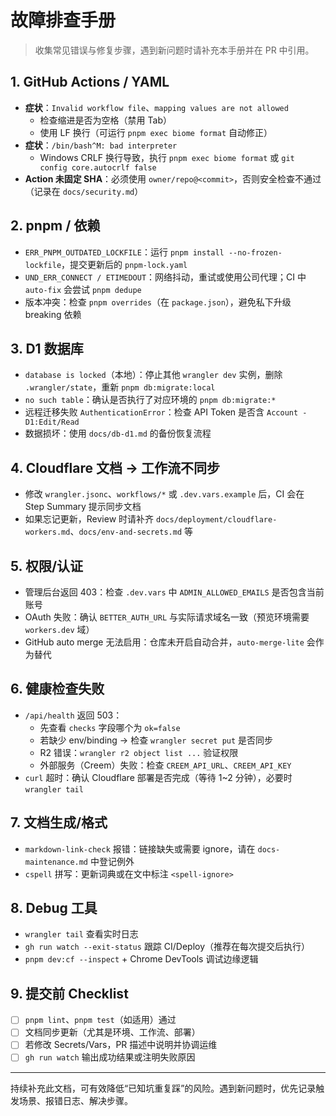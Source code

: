 # 故障排查手册

> 收集常见错误与修复步骤，遇到新问题时请补充本手册并在 PR 中引用。

## 1. GitHub Actions / YAML
- **症状**：`Invalid workflow file`、`mapping values are not allowed`
  - 检查缩进是否为空格（禁用 Tab）
  - 使用 LF 换行（可运行 `pnpm exec biome format` 自动修正）
- **症状**：`/bin/bash^M: bad interpreter`
  - Windows CRLF 换行导致，执行 `pnpm exec biome format` 或 `git config core.autocrlf false`
- **Action 未固定 SHA**：必须使用 `owner/repo@<commit>`，否则安全检查不通过（记录在 `docs/security.md`）

## 2. pnpm / 依赖
- `ERR_PNPM_OUTDATED_LOCKFILE`：运行 `pnpm install --no-frozen-lockfile`，提交更新后的 `pnpm-lock.yaml`
- `UND_ERR_CONNECT / ETIMEDOUT`：网络抖动，重试或使用公司代理；CI 中 `auto-fix` 会尝试 `pnpm dedupe`
- 版本冲突：检查 `pnpm overrides`（在 `package.json`），避免私下升级 breaking 依赖

## 3. D1 数据库
- `database is locked`（本地）：停止其他 `wrangler dev` 实例，删除 `.wrangler/state`，重新 `pnpm db:migrate:local`
- `no such table`：确认是否执行了对应环境的 `pnpm db:migrate:*`
- 远程迁移失败 `AuthenticationError`：检查 API Token 是否含 `Account - D1:Edit/Read`
- 数据损坏：使用 `docs/db-d1.md` 的备份恢复流程

## 4. Cloudflare 文档 → 工作流不同步
- 修改 `wrangler.jsonc`、`workflows/*` 或 `.dev.vars.example` 后，CI 会在 Step Summary 提示同步文档
- 如果忘记更新，Review 时请补齐 `docs/deployment/cloudflare-workers.md`、`docs/env-and-secrets.md` 等

## 5. 权限/认证
- 管理后台返回 403：检查 `.dev.vars` 中 `ADMIN_ALLOWED_EMAILS` 是否包含当前账号
- OAuth 失败：确认 `BETTER_AUTH_URL` 与实际请求域名一致（预览环境需要 `workers.dev` 域）
- GitHub auto merge 无法启用：仓库未开启自动合并，`auto-merge-lite` 会作为替代

## 6. 健康检查失败
- `/api/health` 返回 503：
  - 先查看 `checks` 字段哪个为 `ok=false`
  - 若缺少 env/binding → 检查 `wrangler secret put` 是否同步
  - R2 错误：`wrangler r2 object list ...` 验证权限
  - 外部服务（Creem）失败：检查 `CREEM_API_URL`、`CREEM_API_KEY`
- `curl` 超时：确认 Cloudflare 部署是否完成（等待 1~2 分钟），必要时 `wrangler tail`

## 7. 文档生成/格式
- `markdown-link-check` 报错：链接缺失或需要 ignore，请在 `docs-maintenance.md` 中登记例外
- `cspell` 拼写：更新词典或在文中标注 `<spell-ignore>`

## 8. Debug 工具
- `wrangler tail` 查看实时日志
- `gh run watch --exit-status` 跟踪 CI/Deploy（推荐在每次提交后执行）
- `pnpm dev:cf --inspect` + Chrome DevTools 调试边缘逻辑

## 9. 提交前 Checklist
- [ ] `pnpm lint`、`pnpm test`（如适用）通过
- [ ] 文档同步更新（尤其是环境、工作流、部署）
- [ ] 若修改 Secrets/Vars，PR 描述中说明并协调运维
- [ ] `gh run watch` 输出成功结果或注明失败原因

---

持续补充此文档，可有效降低“已知坑重复踩”的风险。遇到新问题时，优先记录触发场景、报错日志、解决步骤。
